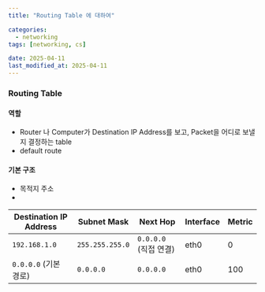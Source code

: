 ```yaml
---
title: "Routing Table 에 대하여"

categories:
  - networking
tags: [networking, cs]

date: 2025-04-11
last_modified_at: 2025-04-11
---
```


### Routing Table
#### 역할
- Router 나 Computer가 Destination IP Address를 보고, Packet을 어디로 보낼지 결정하는 table
- default route
#### 기본 구조
- 목적지 주소
- 
| Destination IP Address | Subnet Mask | Next Hop | Interface | Metric |
| -- | -- | -- | -- | -- |
| `192.168.1.0` | `255.255.255.0` | `0.0.0.0` (직접 연결) | eth0 | 0 |
| `0.0.0.0` (기본 경로)	 | `0.0.0.0` | `0.0.0.0` | eth0 | 100 |
